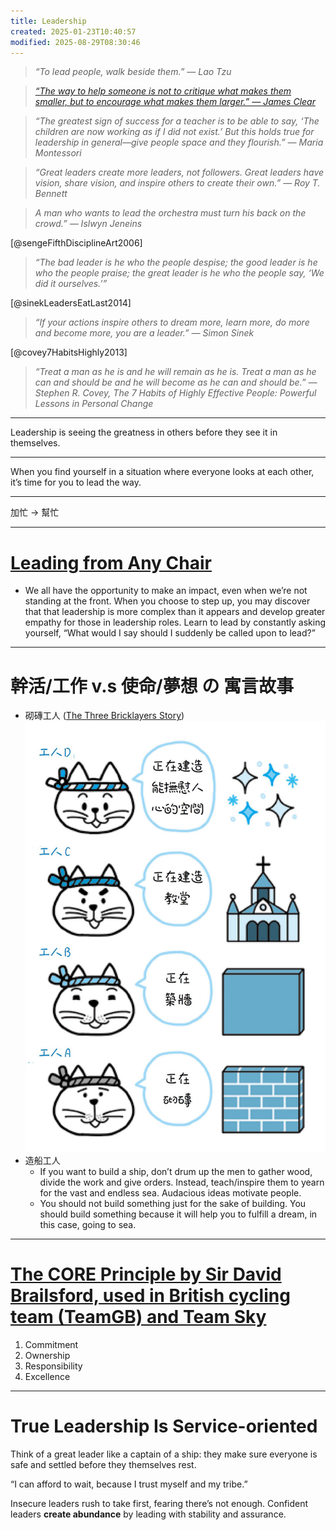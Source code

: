 ```yaml
---
title: Leadership
created: 2025-01-23T10:40:57
modified: 2025-08-29T08:30:46
---
```


> _“To lead people, walk beside them.” — Lao Tzu_

> _[“The way to help someone is not to critique what makes them smaller, but to encourage what makes them larger.” — James Clear](https://jamesclear.com/3-2-1/march-20-2025)_

> _“The greatest sign of success for a teacher is to be able to say, ‘The children are now working as if I did not exist.’ But this holds true for leadership in general—give people space and they flourish.” — Maria Montessori_

> _“Great leaders create more leaders, not followers. Great leaders have vision, share vision, and inspire others to create their own.” — Roy T. Bennett_

> _A man who wants to lead the orchestra must turn his back on the crowd.” — Islwyn Jeneins_

[@sengeFifthDisciplineArt2006]

> _“The bad leader is he who the people despise; the good leader is he who the people praise; the great leader is he who the people say, ‘We did it ourselves.’”_

[@sinekLeadersEatLast2014]

> _“If your actions inspire others to dream more, learn more, do more and become more, you are a leader.” — Simon Sinek_

[@covey7HabitsHighly2013]

> _“Treat a man as he is and he will remain as he is. Treat a man as he can and should be and he will become as he can and should be.” ― Stephen R. Covey, The 7 Habits of Highly Effective People: Powerful Lessons in Personal Change_

---

Leadership is seeing the greatness in others before they see it in themselves.

---

When you find yourself in a situation where everyone looks at each other, it’s time for you to lead the way.

---

加忙 → 幫忙

---

# [Leading from Any Chair](https://sketchplanations.com/leading-from-any-chair)

* We all have the opportunity to make an impact, even when we’re not standing at the front. When you choose to step up, you may discover that that leadership is more complex than it appears and develop greater empathy for those in leadership roles. Learn to lead by constantly asking yourself, “What would I say should I suddenly be called upon to lead?”

---

# 幹活/工作 v.s 使命/夢想 の 寓言故事

* 砌磚工人 ([The Three Bricklayers Story](https://sketchplanations.com/the-three-bricklayers))
	![](../_attachments/5cf0f716caabb0cc924e875773c27193.jpg)
* 造船工人
	* If you want to build a ship, don’t drum up the men to gather wood, divide the work and give orders. Instead, teach/inspire them to yearn for the vast and endless sea. Audacious ideas motivate people.
	* You should not build something just for the sake of building. You should build something because it will help you to fulfill a dream, in this case, going to sea.

---

# [The CORE Principle by Sir David Brailsford, used in British cycling team (TeamGB) and Team Sky](https://www.youtube.com/watch?v=THNBIQenywc)

1. Commitment
2. Ownership
3. Responsibility
4. Excellence

---

# True Leadership Is Service-oriented

Think of a great leader like a captain of a ship: they make sure everyone is safe and settled before they themselves rest.

“I can afford to wait, because I trust myself and my tribe.”

Insecure leaders rush to take first, fearing there’s not enough. Confident leaders **create abundance** by leading with stability and assurance.
